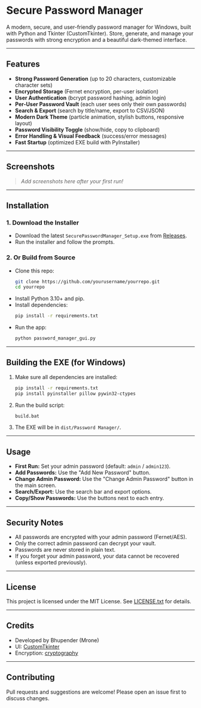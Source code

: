 # Secure Password Manager

A modern, secure, and user-friendly password manager for Windows, built with Python and Tkinter (CustomTkinter). Store, generate, and manage your passwords with strong encryption and a beautiful dark-themed interface.

---

## Features

- **Strong Password Generation** (up to 20 characters, customizable character sets)
- **Encrypted Storage** (Fernet encryption, per-user isolation)
- **User Authentication** (bcrypt password hashing, admin login)
- **Per-User Password Vault** (each user sees only their own passwords)
- **Search & Export** (search by title/name, export to CSV/JSON)
- **Modern Dark Theme** (particle animation, stylish buttons, responsive layout)
- **Password Visibility Toggle** (show/hide, copy to clipboard)
- **Error Handling & Visual Feedback** (success/error messages)
- **Fast Startup** (optimized EXE build with PyInstaller)

---

## Screenshots

> _Add screenshots here after your first run!_

---

## Installation

### 1. Download the Installer
- Download the latest `SecurePasswordManager_Setup.exe` from [Releases](https://github.com/yourusername/yourrepo/releases).
- Run the installer and follow the prompts.

### 2. Or Build from Source
- Clone this repo:
  ```sh
  git clone https://github.com/yourusername/yourrepo.git
  cd yourrepo
  ```
- Install Python 3.10+ and pip.
- Install dependencies:
  ```sh
  pip install -r requirements.txt
  ```
- Run the app:
  ```sh
  python password_manager_gui.py
  ```

---

## Building the EXE (for Windows)

1. Make sure all dependencies are installed:
   ```sh
   pip install -r requirements.txt
   pip install pyinstaller pillow pywin32-ctypes
   ```
2. Run the build script:
   ```sh
   build.bat
   ```
3. The EXE will be in `dist/Password Manager/`.

---

## Usage

- **First Run:** Set your admin password (default: `admin` / `admin123`).
- **Add Passwords:** Use the "Add New Password" button.
- **Change Admin Password:** Use the "Change Admin Password" button in the main screen.
- **Search/Export:** Use the search bar and export options.
- **Copy/Show Passwords:** Use the buttons next to each entry.

---

## Security Notes
- All passwords are encrypted with your admin password (Fernet/AES).
- Only the correct admin password can decrypt your vault.
- Passwords are never stored in plain text.
- If you forget your admin password, your data cannot be recovered (unless exported previously).

---

## License

This project is licensed under the MIT License. See [LICENSE.txt](LICENSE.txt) for details.

---

## Credits
- Developed by Bhupender (Mrone)
- UI: [CustomTkinter](https://github.com/TomSchimansky/CustomTkinter)
- Encryption: [cryptography](https://cryptography.io/)

---

## Contributing
Pull requests and suggestions are welcome! Please open an issue first to discuss changes. 